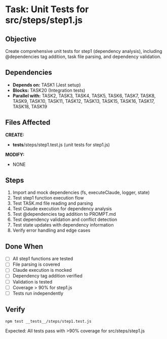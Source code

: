 # Task: Unit Tests for src/steps/step1.js

## Objective
Create comprehensive unit tests for step1 (dependency analysis), including @dependencies tag addition, task file parsing, and dependency validation.

## Dependencies
- **Depends on:** TASK1 (Jest setup)
- **Blocks:** TASK20 (Integration tests)
- **Parallel with:** TASK2, TASK3, TASK4, TASK5, TASK6, TASK7, TASK8, TASK9, TASK10, TASK11, TASK12, TASK13, TASK15, TASK16, TASK17, TASK18, TASK19

## Files Affected
**CREATE:**
- __tests__/steps/step1.test.js (unit tests for step1.js)

**MODIFY:**
- NONE

## Steps
1. Import and mock dependencies (fs, executeClaude, logger, state)
2. Test step1 function execution flow
3. Test TASK.md file reading and parsing
4. Test Claude execution for dependency analysis
5. Test @dependencies tag addition to PROMPT.md
6. Test dependency validation and conflict detection
7. Test state updates with dependency information
8. Verify error handling and edge cases

## Done When
- [ ] All step1 functions are tested
- [ ] File parsing is covered
- [ ] Claude execution is mocked
- [ ] Dependency tag addition verified
- [ ] Validation is tested
- [ ] Coverage > 90% for step1.js
- [ ] Tests run independently

## Verify
```bash
npm test __tests__/steps/step1.test.js
```
Expected: All tests pass with >90% coverage for src/steps/step1.js
